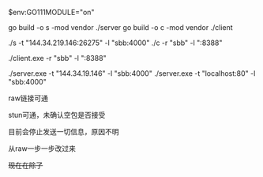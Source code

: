 $env:GO111MODULE="on"

go build -o s -mod vendor ./server
go build -o c -mod vendor ./client

./s -t "144.34.219.146:26275" -l "sbb:4000"
./c -r "sbb" -l ":8388"


./client.exe  -r "sbb" -l ":8388"

./server.exe -t "144.34.19.146" -l "sbb:4000"
./server.exe -t "localhost:80" -l "sbb:4000"


raw链接可通

stun可通，未确认空包是否接受

目前会停止发送一切信息，原因不明

从raw一步一步改过来

~~现在在除了~~